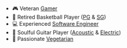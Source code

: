 - 🎮 Veteran [Gamer](https://en.wikipedia.org/wiki/Gamer)
- 🏀 Retired Basketball Player ([PG](https://en.wikipedia.org/wiki/Point_guard) & [SG](https://en.wikipedia.org/wiki/Shooting_guard))
- 💻 Experienced [Software Engineer](https://en.wikipedia.org/wiki/Software_engineering)
- 🎸 Soulful Guitar Player ([Acoustic](https://en.wikipedia.org/wiki/Acoustic_guitar) & [Electric](https://en.wikipedia.org/wiki/Electric_guitar))
- 🌱 Passionate [Vegetarian](https://en.wikipedia.org/wiki/Vegetarianism)

<!---
novid/novid is a ✨ special ✨ repository because its `README.md` (this file) appears on your GitHub profile.
You can click the Preview link to take a look at your changes.
--->
